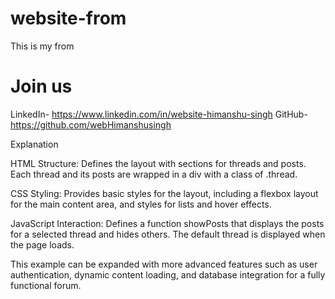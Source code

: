 # website-from
This is my from

<h1>Join us</h1>

LinkedIn- https://www.linkedin.com/in/website-himanshu-singh
GitHub- https://github.com/webHimanshusingh 

Explanation<br>

HTML Structure: Defines the layout with sections for threads and posts. Each thread and its posts are wrapped in a div with a class of .thread.<br>

CSS Styling: Provides basic styles for the layout, including a flexbox layout for the main content area, and styles for lists and hover effects.<br>

JavaScript Interaction: Defines a function showPosts that displays the posts for a selected thread and hides others. The default thread is displayed when the page loads.<br>

This example can be expanded with more advanced features such as user authentication, dynamic content loading, and database integration for a fully functional forum.<br>
